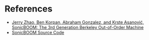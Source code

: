 # References

* [Jerry Zhao, Ben Korpan, Abraham Gonzalez, and Krste Asanović, SonicBOOM: The 3rd Generation Berkeley Out-of-Order Machine](https://carrv.github.io/2020/papers/CARRV2020_paper_15_Zhao.pdf)
* [SonicBOOM Source Code](https://github.com/riscv-boom/riscv-boom)
